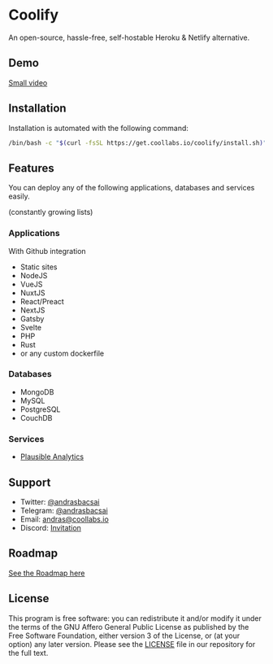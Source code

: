 
# Coolify

An open-source, hassle-free, self-hostable Heroku & Netlify alternative.

## Demo

[Small video](https://cdn.coollabs.io/assets/coolify/video/coolify.webm)

  
## Installation 

Installation is automated with the following command:

```bash
/bin/bash -c "$(curl -fsSL https://get.coollabs.io/coolify/install.sh)"
```

  
## Features
You can deploy any of the following applications, databases and services easily.

(constantly growing lists)

### Applications
With Github integration

- Static sites
- NodeJS
- VueJS
- NuxtJS
- React/Preact
- NextJS
- Gatsby
- Svelte
- PHP
- Rust 
- or any custom dockerfile

### Databases
- MongoDB
- MySQL
- PostgreSQL
- CouchDB

### Services
- [Plausible Analytics](https://plausible.io)

  
## Support

- Twitter: [@andrasbacsai](https://twitter.com/andrasbacsai)
- Telegram: [@andrasbacsai](https://t.me/andrasbacsai)
- Email: [andras@coollabs.io](mailto:andras@coollabs.io)
- Discord: [Invitation](https://discord.com/invite/bvS3WhR)

## Roadmap
[See the Roadmap here](https://github.com/coollabsio/coolify/projects/1)
  
## License

This program is free software: you can redistribute it and/or modify it under the terms of the GNU Affero General Public License as published by the Free Software Foundation, either version 3 of the License, or (at your option) any later version. Please see the [LICENSE](/LICENSE) file in our repository for the full text.

  
